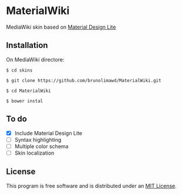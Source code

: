 # MaterialWiki
MediaWiki skin based on [Material Design Lite](https://github.com/google/material-design-lite)

## Installation

On MediaWiki directore:
```
$ cd skins

$ git clone https://github.com/brunolimawd/MaterialWiki.git

$ cd MaterialWiki

$ bower instal
```

## To do

- [x] Include Material Design Lite
- [ ] Syntax highlighting
- [ ] Multiple color schema
- [ ] Skin localization

## License

This program is free software and is distributed under an [MIT License](LICENSE.md).
